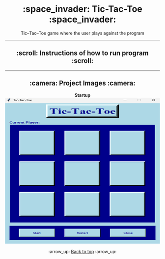 <h1 align="center">:space_invader: Tic-Tac-Toe :space_invader:</h1>
<p align="center">
    Tic&ndash;Tac&ndash;Toe game where the user plays against the program
</p>

---
<!-- instruction section -->
<h2 align="center">:scroll: Instructions of how to run program :scroll:</h2>

---
<h2 align="center">:camera: Project Images :camera:</h2>
<div align="center">

**Startup**<br>
<img width="600" height="475" alt="Database Data" src="Images/startup.png">
</div>

<!-- footer section -->
<div align="center">
    <p>:arrow_up: <a href="#:space_invader:-tic-tac-toe-:space_invader:">Back to top</a> :arrow_up:</p>
</div>